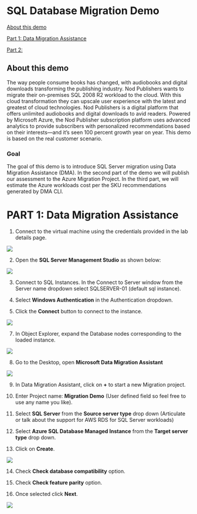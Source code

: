 # SQL Database Migration Demo  

[About this demo](#about-this-demo)

[Part 1: Data Migration Assistance](https://github.com/SpektraSystems/Azure-MySQL-DMS-Lab/blob/master/Module%201:%20Azure%20Database%20for%20MySQL.md)

[Part 2: ](https://github.com/SpektraSystems/Azure-MySQL-DMS-Lab/blob/master/Module%202:%20Migrate%20MySQL%20to%20Azure%20Database%20for%20MySQL%20online%20using%20DMS.md)

## About this demo  

The way people consume books has changed, with audiobooks and digital downloads transforming the publishing industry. Nod Publishers wants to migrate their on-premises SQL 2008 R2 workload to the cloud. With this cloud transformation they can upscale user experience with the latest and greatest of cloud technologies. Nod Publishers is a digital platform that offers unlimited audiobooks and digital downloads to avid readers. Powered by Microsoft Azure, the Nod Publisher subscription platform uses advanced analytics to provide subscribers with personalized recommendations based on their interests—and it’s seen 100 percent growth year on year. This demo is based on the real customer scenario.  

### Goal  

The goal of this demo is to introduce SQL Server migration using Data Migration Assistance (DMA). In the second part of the demo we will publish our assessment to the Azure Migration Project. In the third part, we will estimate the Azure workloads cost per the SKU recommendations generated by DMA CLI.

# PART 1: Data Migration Assistance  

1. Connect to the virtual machine using the credentials provided in the lab details page.  

<img src="/images/lab-details-page.png">   

2. Open the **SQL Server Management Studio** as shown below:  

<img src="/images/sqlmgmtstudio-select.png">   

3. Connect to SQL Instances. In the Connect to Server window from the Server name dropdown select SQLSERVER-01 (default sql instance).    

5. Select **Windows Authentication** in the Authentication dropdown.  

6. Click the **Connect** button to connect to the instance.  

<img src="/images/sqlserver-connect-ssms.png">   

7. In Object Explorer, expand the Database nodes corresponding to the loaded instance.  

<img src="/images/databases-loaded.png">   

8. Go to the Desktop, open **Microsoft Data Migration Assistant**      

<img src="/images/click-dma-icon.png">    

9. In Data Migration Assistant, click on **+** to start a new Migration project.   

10. Enter Project name: **Migration Demo** (User defined field so feel free to use any name you like).    

11. Select **SQL Server** from the **Source server type** drop down (Articulate or talk about the support for AWS RDS for SQL Server workloads)    

12. Select **Azure SQL Database Managed Instance** from the **Target server type** drop down.  

13. Click on **Create**.  

<img src="/images/enter-dma-details-01.png">  

14. Check **Check database compatibility** option.  

17. Check **Check feature parity** option.   

18. Once selected click **Next**. 

<img src="/images/select-report-type.png">  







